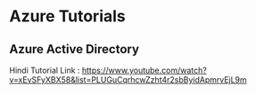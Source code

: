 # Azure Tutorials
## Azure Active Directory
Hindi Tutorial Link : https://www.youtube.com/watch?v=xEvSFyXBX58&list=PLUGuCqrhcwZzht4r2sbByidApmrvEjL9m

